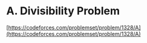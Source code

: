 # A. Divisibility Problem

[https://codeforces.com/problemset/problem/1328/A](https://codeforces.com/problemset/problem/1328/A)

